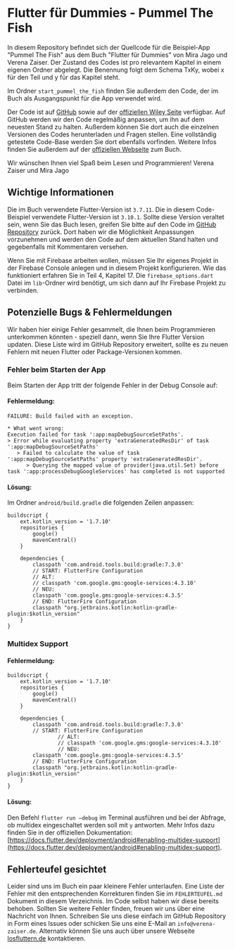 # Flutter für Dummies - Pummel The Fish
In diesem Repository befindet sich der Quellcode für die Beispiel-App "Pummel The Fish" aus dem Buch "Flutter für Dummies" von Mira Jago und Verena Zaiser. Der Zustand des Codes ist pro relevantem Kapitel in einem eigenen Ordner abgelegt. Die Benennung folgt dem Schema TxKy, wobei x für den Teil und y für das Kapitel steht.

Im Ordner `start_pummel_the_fish` finden Sie außerdem den Code, der im Buch als Ausgangspunkt für die App verwendet wird. 

Der Code ist auf [GitHub](https://github.com/novas1r1/pummel_the_fish) sowie auf der [offiziellen Wiley Seite](https://wiley-vch.de/ISBN9783527720293) verfügbar. Auf GitHub werden wir den Code regelmäßig anpassen, um ihn auf dem neuesten Stand zu halten. Außerdem können Sie dort auch die einzelnen Versionen des Codes herunterladen und Fragen stellen. Eine vollständig getestete Code-Base werden Sie dort ebenfalls vorfinden. Weitere Infos finden Sie außerdem auf der [offiziellen Webseite](https://losfluttern.de) zum Buch.

Wir wünschen Ihnen viel Spaß beim Lesen und Programmieren!
Verena Zaiser und Mira Jago

## Wichtige Informationen
Die im Buch verwendete Flutter-Version ist `3.7.11`. Die in diesem Code-Beispiel verwendete Flutter-Version ist `3.10.1`. Sollte diese Version veraltet sein, wenn Sie das Buch lesen, greifen Sie bitte auf den Code im [GitHub Repository](https://github.com/novas1r1/pummel_the_fish) zurück. Dort haben wir die Möglichkeit Anpassungen vorzunehmen und werden den Code auf dem aktuellen Stand halten und gegebenfalls mit Kommentaren versehen.

Wenn Sie mit Firebase arbeiten wollen, müssen Sie Ihr eigenes Projekt in der Firebase Console anlegen und in diesem Projekt konfigurieren. Wie das funktioniert erfahren Sie in Teil 4, Kapitel 17. Die `firebase_options.dart` Datei im `lib`-Ordner wird benötigt, um sich dann auf Ihr Firebase Projekt zu verbinden.

## Potenzielle Bugs & Fehlermeldungen
Wir haben hier einige Fehler gesammelt, die Ihnen beim Programmieren unterkommen könnten - speziell dann, wenn Sie Ihre Flutter Version updaten. Diese Liste wird im GitHub Repository erweitert, sollte es zu neuen Fehlern mit neuen Flutter oder Package-Versionen kommen.

### Fehler beim Starten der App
Beim Starten der App tritt der folgende Fehler in der Debug Console auf:

#### Fehlermeldung:
```
FAILURE: Build failed with an exception.

* What went wrong:
Execution failed for task ':app:mapDebugSourceSetPaths'.
> Error while evaluating property 'extraGeneratedResDir' of task ':app:mapDebugSourceSetPaths'
   > Failed to calculate the value of task ':app:mapDebugSourceSetPaths' property 'extraGeneratedResDir'.
      > Querying the mapped value of provider(java.util.Set) before task ':app:processDebugGoogleServices' has completed is not supported
```
#### Lösung: 
Im Ordner `android/build.gradle` die folgenden Zeilen anpassen:
```
buildscript {
    ext.kotlin_version = '1.7.10'
    repositories {
        google()
        mavenCentral()
    }

    dependencies {
        classpath 'com.android.tools.build:gradle:7.3.0'
        // START: FlutterFire Configuration
		// ALT:
		// classpath 'com.google.gms:google-services:4.3.10'
		// NEU:
        classpath 'com.google.gms:google-services:4.3.5'
        // END: FlutterFire Configuration
        classpath "org.jetbrains.kotlin:kotlin-gradle-plugin:$kotlin_version"
    }
}
```
### Multidex Support
#### Fehlermeldung:
```
buildscript {
    ext.kotlin_version = '1.7.10'
    repositories {
        google()
        mavenCentral()
    }

    dependencies {
        classpath 'com.android.tools.build:gradle:7.3.0'
        // START: FlutterFire Configuration
				// ALT:
				// classpath 'com.google.gms:google-services:4.3.10'
				// NEU:
        classpath 'com.google.gms:google-services:4.3.5'
        // END: FlutterFire Configuration
        classpath "org.jetbrains.kotlin:kotlin-gradle-plugin:$kotlin_version"
    }
}
```

#### Lösung:
Den Befehl `flutter run —debug` im Terminal ausführen und bei der Abfrage, ob multidex eingeschaltet werden soll mit `y` antworten. Mehr Infos dazu finden Sie in der offiziellen Dokumentation: [https://docs.flutter.dev/deployment/android#enabling-multidex-support](https://docs.flutter.dev/deployment/android#enabling-multidex-support).

## Fehlerteufel gesichtet
Leider sind uns im Buch ein paar kleinere Fehler unterlaufen. Eine Liste der Fehler mit den entsprechenden Korrekturen finden Sie im `FEHLERTEUFEL.md` Dokument in diesem Verzeichnis. Im Code selbst haben wir diese bereits behoben. Sollten Sie weitere Fehler finden, freuen wir uns über eine Nachricht von Ihnen. Schreiben Sie uns diese einfach im GitHub Repository in Form eines Issues oder schicken Sie uns eine E-Mail an `info@verena-zaiser.de`. Alternativ können Sie uns auch über unsere Webseite [losfluttern.de](https://losfluttern.de) kontaktieren.
